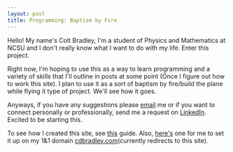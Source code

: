 ```yaml
---
layout: post
title: Programming: Baptism by Fire
---
```

Hello! My name's Colt Bradley, I'm a student of Physics and Mathematics at NCSU and I don't really know what I want to do with my life. Enter this project. 

Right now, I'm hoping to use this as a way to learn programming and a variety of skills that I'll outline in posts at some point (Once I figure out how to work this site). I plan to use it as a sort of baptism by fire/build the plane while flying it type of project. We'll see how it goes. 

Anyways, if you have any suggestions please [email](mailto:coltbradley@gmail.com) me or if you want to connect personally or professionally, send me a request on [LinkedIn](https://www.linkedin.com/in/coltbradley). Excited to be starting this. 

To see how I created this site, see [this](http://roymoran.me/personal-blog-setup-guide) guide. Also, [here's](http://blog.woodylabs.com/2012/01/1and1-web-hosting-git-installing-it-for-singular-dev/) one for me to set it up on my 1&1 domain [cdbradley.com](cdbradley.com)(currently redirects to this site).